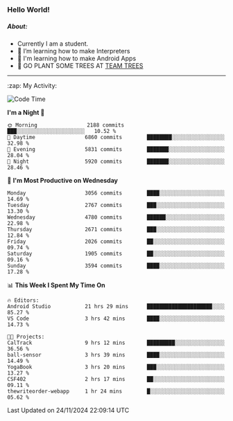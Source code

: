 ### Hello World!

##### About:
- Currently I am a student.
- 🌱 I’m learning how to make Interpreters
- 🌱 I'm learning how to make Android Apps
- 🌱 GO PLANT SOME TREES AT [TEAM TREES](https://teamtrees.org/)

---
  <summary>:zap: My Activity:</summary>
  
<!--START_SECTION:waka-->
![Code Time](http://img.shields.io/badge/Code%20Time-1%2C638%20hrs%2052%20mins-blue)

**I'm a Night 🦉** 

```text
🌞 Morning                2188 commits        ███░░░░░░░░░░░░░░░░░░░░░░   10.52 % 
🌆 Daytime                6860 commits        ████████░░░░░░░░░░░░░░░░░   32.98 % 
🌃 Evening                5831 commits        ███████░░░░░░░░░░░░░░░░░░   28.04 % 
🌙 Night                  5920 commits        ███████░░░░░░░░░░░░░░░░░░   28.46 % 
```
📅 **I'm Most Productive on Wednesday** 

```text
Monday                   3056 commits        ████░░░░░░░░░░░░░░░░░░░░░   14.69 % 
Tuesday                  2767 commits        ███░░░░░░░░░░░░░░░░░░░░░░   13.30 % 
Wednesday                4780 commits        ██████░░░░░░░░░░░░░░░░░░░   22.98 % 
Thursday                 2671 commits        ███░░░░░░░░░░░░░░░░░░░░░░   12.84 % 
Friday                   2026 commits        ██░░░░░░░░░░░░░░░░░░░░░░░   09.74 % 
Saturday                 1905 commits        ██░░░░░░░░░░░░░░░░░░░░░░░   09.16 % 
Sunday                   3594 commits        ████░░░░░░░░░░░░░░░░░░░░░   17.28 % 
```


📊 **This Week I Spent My Time On** 

```text
🔥 Editors: 
Android Studio           21 hrs 29 mins      █████████████████████░░░░   85.27 % 
VS Code                  3 hrs 42 mins       ████░░░░░░░░░░░░░░░░░░░░░   14.73 % 

🐱‍💻 Projects: 
CalTrack                 9 hrs 12 mins       █████████░░░░░░░░░░░░░░░░   36.56 % 
ball-sensor              3 hrs 39 mins       ████░░░░░░░░░░░░░░░░░░░░░   14.49 % 
YogaBook                 3 hrs 20 mins       ███░░░░░░░░░░░░░░░░░░░░░░   13.27 % 
CSF402                   2 hrs 17 mins       ██░░░░░░░░░░░░░░░░░░░░░░░   09.11 % 
thewriteorder-webapp     1 hr 24 mins        █░░░░░░░░░░░░░░░░░░░░░░░░   05.62 % 
```


 Last Updated on 24/11/2024 22:09:14 UTC
<!--END_SECTION:waka-->
